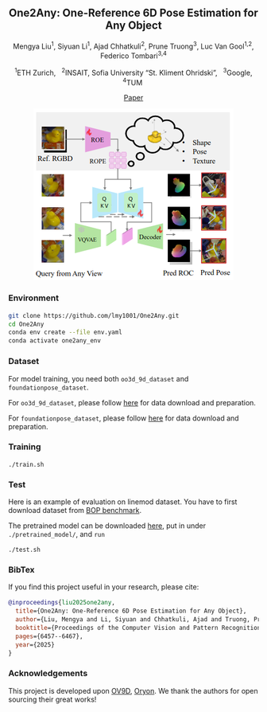 <div align="center">

## One2Any: One-Reference 6D Pose Estimation for Any Object
Mengya Liu<sup>1</sup>, Siyuan Li<sup>1</sup>, Ajad Chhatkuli<sup>2</sup>, Prune Truong<sup>3</sup>, Luc Van Gool<sup>1,2</sup>, Federico Tombari<sup>3,4</sup>

<p><sup>1</sup>ETH Zurich, &nbsp;&nbsp;<sup>2</sup>INSAIT, Sofia University “St. Kliment Ohridski”, &nbsp;&nbsp;<sup>3</sup>Google, &nbsp;&nbsp;<sup>4</sup>TUM  &nbsp;&nbsp;

[Paper](https://arxiv.org/pdf/2505.04109)

![Teaser](./doc/teaser.png)
</div>




### Environment

```bash
git clone https://github.com/lmy1001/One2Any.git
cd One2Any
conda env create --file env.yaml
conda activate one2any_env
```

### Dataset
For model training, you need both ```oo3d_9d_dataset``` and ```foundationpose_dataset```.

For ```oo3d_9d_dataset```, please follow [here](https://github.com/caijunhao/ov9d) for data download and preparation.

For ```foundationpose_dataset```, please follow [here](https://github.com/NVlabs/FoundationPose) for data download and preparation.

### Training

```
./train.sh
```

### Test
Here is an example of evaluation on linemod dataset. You have to first download dataset from [BOP benchmark](https://bop.felk.cvut.cz/datasets/).

The pretrained model  can be downloaded [here](https://drive.google.com/drive/folders/1ui_5z-iV8xkv-g17QeVVe8JIFIhfOJQU?usp=drive_link), put in under ```./pretrained_model/```, and ```run```

```
./test.sh
```


### BibTex
If you find this project useful in your research, please cite:

```bibtex
@inproceedings{liu2025one2any,
  title={One2Any: One-Reference 6D Pose Estimation for Any Object},
  author={Liu, Mengya and Li, Siyuan and Chhatkuli, Ajad and Truong, Prune and Van Gool, Luc and Tombari, Federico},
  booktitle={Proceedings of the Computer Vision and Pattern Recognition Conference},
  pages={6457--6467},
  year={2025}
}
```

### Acknowledgements
This project is developed upon [OV9D](https://github.com/caijunhao/ov9d), [Oryon](https://jcorsetti.github.io/oryon/). We thank the authors for open sourcing their great works!
